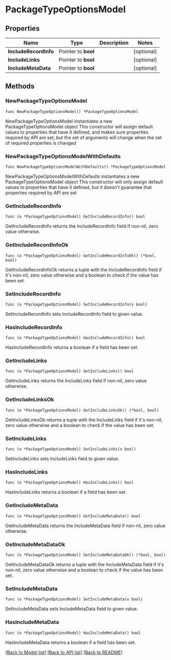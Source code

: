 # PackageTypeOptionsModel

## Properties

Name | Type | Description | Notes
------------ | ------------- | ------------- | -------------
**IncludeRecordInfo** | Pointer to **bool** |  | [optional] 
**IncludeLinks** | Pointer to **bool** |  | [optional] 
**IncludeMetaData** | Pointer to **bool** |  | [optional] 

## Methods

### NewPackageTypeOptionsModel

`func NewPackageTypeOptionsModel() *PackageTypeOptionsModel`

NewPackageTypeOptionsModel instantiates a new PackageTypeOptionsModel object
This constructor will assign default values to properties that have it defined,
and makes sure properties required by API are set, but the set of arguments
will change when the set of required properties is changed

### NewPackageTypeOptionsModelWithDefaults

`func NewPackageTypeOptionsModelWithDefaults() *PackageTypeOptionsModel`

NewPackageTypeOptionsModelWithDefaults instantiates a new PackageTypeOptionsModel object
This constructor will only assign default values to properties that have it defined,
but it doesn't guarantee that properties required by API are set

### GetIncludeRecordInfo

`func (o *PackageTypeOptionsModel) GetIncludeRecordInfo() bool`

GetIncludeRecordInfo returns the IncludeRecordInfo field if non-nil, zero value otherwise.

### GetIncludeRecordInfoOk

`func (o *PackageTypeOptionsModel) GetIncludeRecordInfoOk() (*bool, bool)`

GetIncludeRecordInfoOk returns a tuple with the IncludeRecordInfo field if it's non-nil, zero value otherwise
and a boolean to check if the value has been set.

### SetIncludeRecordInfo

`func (o *PackageTypeOptionsModel) SetIncludeRecordInfo(v bool)`

SetIncludeRecordInfo sets IncludeRecordInfo field to given value.

### HasIncludeRecordInfo

`func (o *PackageTypeOptionsModel) HasIncludeRecordInfo() bool`

HasIncludeRecordInfo returns a boolean if a field has been set.

### GetIncludeLinks

`func (o *PackageTypeOptionsModel) GetIncludeLinks() bool`

GetIncludeLinks returns the IncludeLinks field if non-nil, zero value otherwise.

### GetIncludeLinksOk

`func (o *PackageTypeOptionsModel) GetIncludeLinksOk() (*bool, bool)`

GetIncludeLinksOk returns a tuple with the IncludeLinks field if it's non-nil, zero value otherwise
and a boolean to check if the value has been set.

### SetIncludeLinks

`func (o *PackageTypeOptionsModel) SetIncludeLinks(v bool)`

SetIncludeLinks sets IncludeLinks field to given value.

### HasIncludeLinks

`func (o *PackageTypeOptionsModel) HasIncludeLinks() bool`

HasIncludeLinks returns a boolean if a field has been set.

### GetIncludeMetaData

`func (o *PackageTypeOptionsModel) GetIncludeMetaData() bool`

GetIncludeMetaData returns the IncludeMetaData field if non-nil, zero value otherwise.

### GetIncludeMetaDataOk

`func (o *PackageTypeOptionsModel) GetIncludeMetaDataOk() (*bool, bool)`

GetIncludeMetaDataOk returns a tuple with the IncludeMetaData field if it's non-nil, zero value otherwise
and a boolean to check if the value has been set.

### SetIncludeMetaData

`func (o *PackageTypeOptionsModel) SetIncludeMetaData(v bool)`

SetIncludeMetaData sets IncludeMetaData field to given value.

### HasIncludeMetaData

`func (o *PackageTypeOptionsModel) HasIncludeMetaData() bool`

HasIncludeMetaData returns a boolean if a field has been set.


[[Back to Model list]](../README.md#documentation-for-models) [[Back to API list]](../README.md#documentation-for-api-endpoints) [[Back to README]](../README.md)


